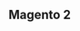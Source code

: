 <!--
title = Magento 2
layout = gallery
gallery = "N:\Dropbox\Images\Screenshots\Magento\Magento2_backend"
gallery = "/users/Narno/Dropbox/Images/Screenshots/Magento/Magento2_backend"
-->
Magento 2
---------
